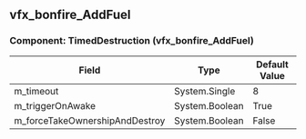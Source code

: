 ## vfx_bonfire_AddFuel

### Component: TimedDestruction (vfx_bonfire_AddFuel)

|Field|Type|Default Value|
|---|---|---|
|m_timeout|System.Single|8|
|m_triggerOnAwake|System.Boolean|True|
|m_forceTakeOwnershipAndDestroy|System.Boolean|False|

